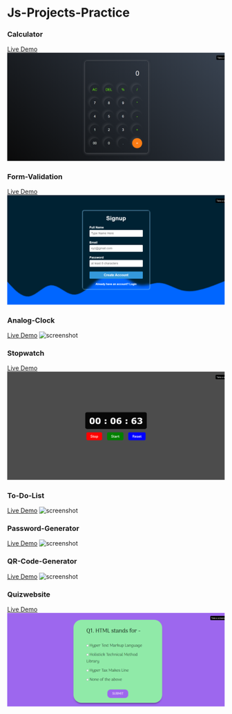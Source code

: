 # Js-Projects-Practice
<h3>Calculator</h3>
<a href="https://shaikharyan.github.io/Calculator-JS/">Live Demo</a>
 <img src="Calculator/Screenshot.png" alt="screenshot">

<h3>Form-Validation</h3> 
<a href="https://shaikharyan.github.io/Form-Validation-JS/">Live Demo</a>
 <img src="Form Validation/Screenshot.png" alt="screenshot">

<h3>Analog-Clock</h3>    
<a href="https://shaikharyan.github.io/Analog-Clock-JS/">Live Demo</a>
 <img src="Analog-Clock/Screenshot.png" alt="screenshot">
    
<h3>Stopwatch</h3>
<a href="https://shaikharyan.github.io/Stopwatch-JS/">Live Demo</a>
 <img src="Stopwatch/Screenshot.png" alt="screenshot">


<h3>To-Do-List</h3>    
<a href="https://shaikharyan.github.io/To-Do-List-JS/">Live Demo</a>
 <img src="To-Do-List/Screenshot.png" alt="screenshot">
    
<h3>Password-Generator</h3>
<a href="https://shaikharyan.github.io/Password-Generator-JS/">Live Demo</a>
 <img src="Password-Generator/Screenshot.png" alt="screenshot">
    
<h3>QR-Code-Generator</h3>
<a href="https://shaikharyan.github.io/QR-Code-Generator-JS/">Live Demo</a>
 <img src="QR-Code-Generator/Screenshot.png" alt="screenshot">

<h3>Quizwebsite</h3>
<a href="https://shaikharyan.github.io/Quizwebsite/">Live Demo</a>
<img src="Quizwebsite/Screenshot.png">

